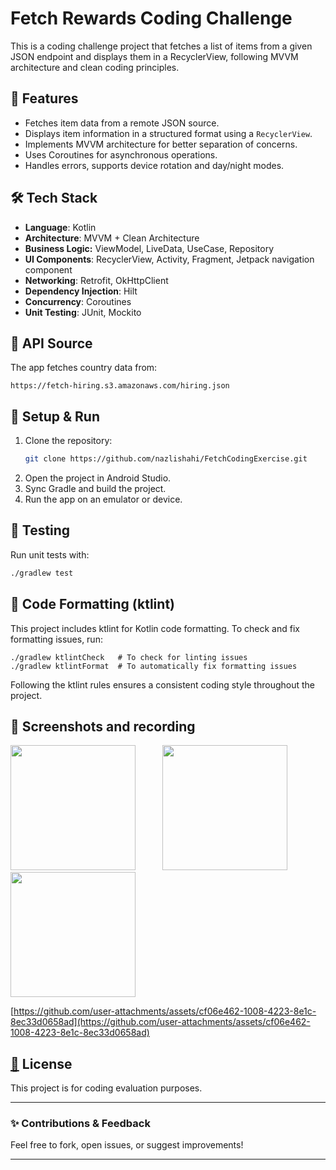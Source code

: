 # Fetch Rewards Coding Challenge

This is a coding challenge project that fetches a list of items from a given JSON endpoint and displays them in a RecyclerView, following MVVM architecture and clean coding principles.

## 📌 Features

- Fetches item data from a remote JSON source.
- Displays item information in a structured format using a `RecyclerView`.
- Implements MVVM architecture for better separation of concerns.
- Uses Coroutines for asynchronous operations.
- Handles errors, supports device rotation and day/night modes.

## 🛠️ Tech Stack

- **Language**: Kotlin
- **Architecture**: MVVM + Clean Architecture
- **Business Logic:** ViewModel, LiveData, UseCase, Repository
- **UI Components**: RecyclerView, Activity, Fragment, Jetpack navigation component
- **Networking**: Retrofit, OkHttpClient
- **Dependency Injection**: Hilt
- **Concurrency**: Coroutines
- **Unit Testing**: JUnit, Mockito

## 📡 API Source

The app fetches country data from:

```
https://fetch-hiring.s3.amazonaws.com/hiring.json
```

## 🚀 Setup & Run

1. Clone the repository:
   ```sh
   git clone https://github.com/nazlishahi/FetchCodingExercise.git
   ```
2. Open the project in Android Studio.
3. Sync Gradle and build the project.
4. Run the app on an emulator or device.

## 🧪 Testing

Run unit tests with:

```sh
./gradlew test
```
## 🧹 Code Formatting (ktlint)
This project includes ktlint for Kotlin code formatting. To check and fix formatting issues, run:
```
./gradlew ktlintCheck   # To check for linting issues
./gradlew ktlintFormat  # To automatically fix formatting issues
```
Following the ktlint rules ensures a consistent coding style throughout the project.

## 📸 Screenshots and recording
<p>
  <img src="https://github.com/user-attachments/assets/87a94645-0bde-45e0-8889-913ed60a3a21" width="200"/>
&nbsp&nbsp&nbsp&nbsp&nbsp&nbsp&nbsp&nbsp&nbsp
  
  <img src="https://github.com/user-attachments/assets/35f7f1c4-e9e4-4971-a9ce-cfd1e9e7796e" width="200"/>
&nbsp&nbsp&nbsp&nbsp&nbsp&nbsp&nbsp&nbsp&nbsp   
  
  <img src="https://github.com/user-attachments/assets/a9ac31a0-3407-4e5f-a870-651c0cc598c8" width="200"/>
</p>


[https://github.com/user-attachments/assets/cf06e462-1008-4223-8e1c-8ec33d0658ad](https://github.com/user-attachments/assets/cf06e462-1008-4223-8e1c-8ec33d0658ad)

## [📜](https://github.com/user-attachments/assets/08ac4112-64f3-4857-bbc1-0cfde894b49e📜) License

This project is for coding evaluation purposes.

---

### ✨ Contributions & Feedback

Feel free to fork, open issues, or suggest improvements!

---

